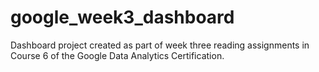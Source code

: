 # google_week3_dashboard
Dashboard project created as part of week three reading assignments in Course 6 of the Google Data Analytics Certification.
